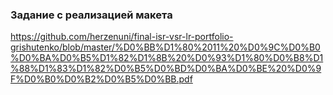 ### Задание с реализацией макета

https://github.com/herzenuni/final-isr-vsr-lr-portfolio-grishutenko/blob/master/%D0%BB%D1%80%2011%20%D0%9C%D0%B0%D0%BA%D0%B5%D1%82%D1%8B%20%D0%93%D1%80%D0%B8%D1%88%D1%83%D1%82%D0%B5%D0%BD%D0%BA%D0%BE%20%D0%9F%D0%B0%D0%B2%D0%B5%D0%BB.pdf